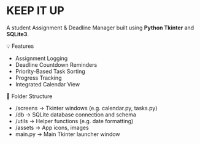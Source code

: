 # KEEP IT UP

A student Assignment & Deadline Manager built using **Python Tkinter** and **SQLite3**.

💡 Features
- Assignment Logging
- Deadline Countdown Reminders
- Priority-Based Task Sorting
- Progress Tracking
- Integrated Calendar View

📁 Folder Structure
- /screens → Tkinter windows (e.g. calendar.py, tasks.py)
- /db → SQLite database connection and schema
- /utils → Helper functions (e.g. date formatting)
- /assets → App icons, images
- main.py → Main Tkinter launcher window